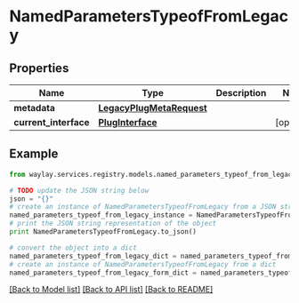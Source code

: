 # NamedParametersTypeofFromLegacy


## Properties

Name | Type | Description | Notes
------------ | ------------- | ------------- | -------------
**metadata** | [**LegacyPlugMetaRequest**](LegacyPlugMetaRequest.md) |  | 
**current_interface** | [**PlugInterface**](PlugInterface.md) |  | [optional] 

## Example

```python
from waylay.services.registry.models.named_parameters_typeof_from_legacy import NamedParametersTypeofFromLegacy

# TODO update the JSON string below
json = "{}"
# create an instance of NamedParametersTypeofFromLegacy from a JSON string
named_parameters_typeof_from_legacy_instance = NamedParametersTypeofFromLegacy.from_json(json)
# print the JSON string representation of the object
print NamedParametersTypeofFromLegacy.to_json()

# convert the object into a dict
named_parameters_typeof_from_legacy_dict = named_parameters_typeof_from_legacy_instance.to_dict()
# create an instance of NamedParametersTypeofFromLegacy from a dict
named_parameters_typeof_from_legacy_form_dict = named_parameters_typeof_from_legacy.from_dict(named_parameters_typeof_from_legacy_dict)
```
[[Back to Model list]](../README.md#documentation-for-models) [[Back to API list]](../README.md#documentation-for-api-endpoints) [[Back to README]](../README.md)


